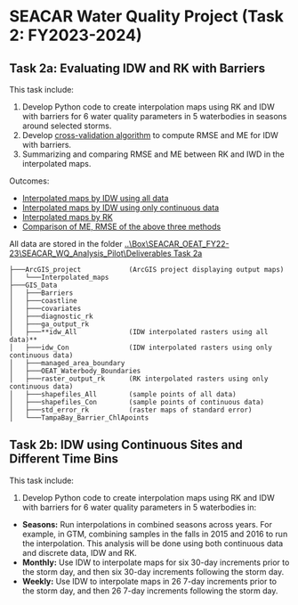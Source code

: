 # SEACAR Water Quality Project (Task 2: FY2023-2024)

## Task 2a: Evaluating IDW and RK with Barriers

This task include:
1.	Develop Python code to create interpolation maps using RK and IDW with barriers for 6 water quality parameters in 5 waterbodies in seasons around selected storms.
2.	Develop [cross-validation algorithm](https://github.com/qiang-yi/SEACAR_WQ_Task2/blob/master/IDW_Analysis.ipynb) to compute RMSE and ME for IDW with barriers.
3.	Summarizing and comparing RMSE and ME between RK and IWD in the interpolated maps.

Outcomes:
-	[Interpolated maps by IDW using all data](https://usf.box.com/s/arxm9dm0d7mibw3vsiyob9bxvet35ght)
-	[Interpolated maps by IDW using only continuous data](https://usf.box.com/s/o0neeftt00h4q2nxud552aglnektcnyc)
- [Interpolated maps by RK](https://usf.box.com/s/sk00lz3gdu9qx0hqqhofdd8eb1ap4xdf)
- [Comparison of ME, RMSE of the above three methods](https://usf.box.com/s/gzgmbuqr3yj5fse8qsla4ik3kg2ekjd0)

All data are stored in the folder [..\Box\SEACAR_OEAT_FY22-23\SEACAR_WQ_Analysis_Pilot\Deliverables Task 2a](https://usf.box.com/s/1n84o7e05dfbooaskjw38iw6r1b4oknv)
```
├───ArcGIS_project            (ArcGIS project displaying output maps)
│   └───Interpolated_maps
├───GIS_Data
│   ├───Barriers
│   ├───coastline
│   ├───covariates
│   ├───diagnostic_rk
│   ├───ga_output_rk
│   ├───**idw_All             (IDW interpolated rasters using all data)**
│   ├───idw_Con               (IDW interpolated rasters using only continuous data)
│   ├───managed_area_boundary
│   ├───OEAT_Waterbody_Boundaries
│   ├───raster_output_rk      (RK interpolated rasters using only continuous data)
│   ├───shapefiles_All        (sample points of all data)
│   ├───shapefiles_Con        (sample points of continuous data)
│   ├───std_error_rk          (raster maps of standard error)
│   └───TampaBay_Barrier_ChlApoints
```

## Task 2b: IDW using Continuous Sites and Different Time Bins

This task include:
1.	Develop Python code to create interpolation maps using RK and IDW with barriers for 6 water quality parameters in 5 waterbodies in:
  - **Seasons:** Run interpolations in combined seasons across years. For example, in GTM, combining samples in the falls in 2015 and 2016 to run the interpolation. This analysis will be done using both continuous data and discrete data, IDW and RK.
  - **Monthly:** Use IDW to interpolate maps for six 30-day increments prior to the storm day, and then six 30-day increments following the storm day.
  - **Weekly:** Use IDW to interpolate maps in 26 7-day increments prior to the storm day, and then 26 7-day increments following the storm day.
